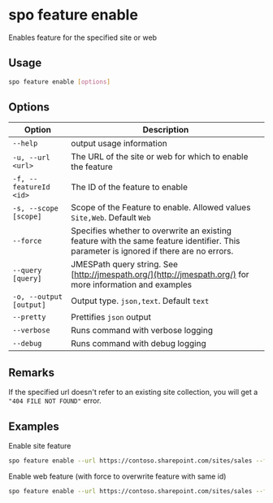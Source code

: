 # spo feature enable

Enables feature for the specified site or web

## Usage

```sh
spo feature enable [options]
```

## Options

Option|Description
------|-----------
`--help`|output usage information
`-u, --url <url>`|The URL of the site or web for which to enable the feature
`-f, --featureId <id>`|The ID of the feature to enable
`-s, --scope [scope]`|Scope of the Feature to enable. Allowed values `Site,Web`. Default `Web`
`--force`|Specifies whether to overwrite an existing feature with the same feature identifier. This parameter is ignored if there are no errors.
`--query [query]`|JMESPath query string. See [http://jmespath.org/](http://jmespath.org/) for more information and examples
`-o, --output [output]`|Output type. `json,text`. Default `text`
`--pretty`|Prettifies `json` output
`--verbose`|Runs command with verbose logging
`--debug`|Runs command with debug logging

## Remarks

If the specified url doesn't refer to an existing site collection, you will get a `"404 FILE NOT FOUND"` error.

## Examples

Enable site feature

```sh
spo feature enable --url https://contoso.sharepoint.com/sites/sales --featureId 915c240e-a6cc-49b8-8b2c-0bff8b553ed3 --scope Site
```

Enable web feature (with force to overwrite feature with same id)

```sh
spo feature enable --url https://contoso.sharepoint.com/sites/sales --featureId 00bfea71-5932-4f9c-ad71-1557e5751100 --scope Web --force
```
